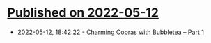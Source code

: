 # [Published on 2022-05-12](index.md)

* [2022-05-12, 18:42:22](https://news.ycombinator.com/item?id=31358405) - [Charming Cobras with Bubbletea – Part 1](https://elewis.dev/charming-cobras-with-bubbletea-part-1)
